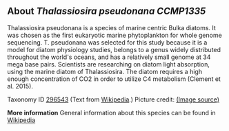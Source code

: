 **About *Thalassiosira pseudonana CCMP1335***
-------------------------
Thalassiosira pseudonana is a species of marine centric Bulka diatoms. It was chosen as the first eukaryotic marine phytoplankton for whole genome sequencing. T. pseudonana was selected for this study because it is a model for diatom physiology studies, belongs to a genus widely distributed throughout the world's oceans, and has a relatively small genome at 34 mega base pairs. Scientists are researching on diatom light absorption, using the marine diatom of Thalassiosira. The diatom requires a high enough concentration of CO2 in order to utilize C4 metabolism (Clement et al. 2015).

Taxonomy ID [296543](https://www.uniprot.org/taxonomy/296543)
(Text from [Wikipedia](https://en.wikipedia.org/).)
Picture credit: [(Image source)](https://en.wikipedia.org/wiki/Thalassiosira_pseudonana#/media/File:Oogonium_--_3_(34809275943).jpg)

**More information**
General information about this species can be found in [Wikipedia](https://en.wikipedia.org/wiki/Thalassiosira_pseudonana)
